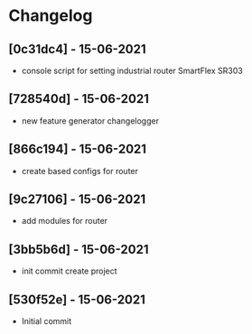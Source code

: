 # Changelog

## [0c31dc4] - 15-06-2021 
- console script for setting industrial router SmartFlex SR303
## [728540d] - 15-06-2021 
- new feature generator changelogger
## [866c194] - 15-06-2021 
- create based configs for router
## [9c27106] - 15-06-2021 
- add modules for router
## [3bb5b6d] - 15-06-2021 
- init commit create project
## [530f52e] - 15-06-2021 
- Initial commit
